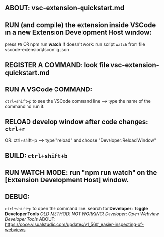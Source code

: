 ## ABOUT: vsc-extension-quickstart.md

## RUN (and compile) the extension inside VSCode in a new Extension Development Host window:

press `F5` OR npm run **watch**
If doesn't work: run script `watch` from file vscode-extension\tsconfig.json

## REGISTER A COMMAND: look file vsc-extension-quickstart.md

## RUN A VSCode COMMAND:

`ctrl+shift+p` to see the VSCode command line --> type the name of the command nd run it.

## RELOAD develop window after code changes: `ctrl+r`

OR: ctrl+shift+p --> type "reload" and choose "Developer:Reload Window"

## BUILD: `ctrl+shift+b`

## RUN WATCH MODE: run "npm run watch" on the [Extension Development Host] window.

## DEBUG:

`ctrl+shift+p` to open the command line:
search for **Developer: Toggle Developer Tools**
_OLD METHOD! NOT WORKING! Developer: Open Webview Developer Tools_
ABOUT:
https://code.visualstudio.com/updates/v1_56#_easier-inspecting-of-webviews
